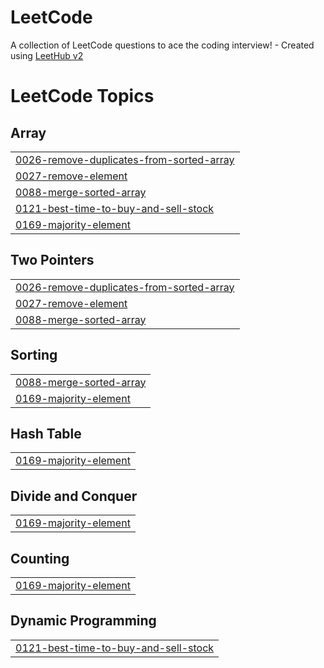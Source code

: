 # LeetCode
A collection of LeetCode questions to ace the coding interview! - Created using [LeetHub v2](https://github.com/arunbhardwaj/LeetHub-2.0)

<!---LeetCode Topics Start-->
# LeetCode Topics
## Array
|  |
| ------- |
| [0026-remove-duplicates-from-sorted-array](https://github.com/cao-exe/LeetCode/tree/master/0026-remove-duplicates-from-sorted-array) |
| [0027-remove-element](https://github.com/cao-exe/LeetCode/tree/master/0027-remove-element) |
| [0088-merge-sorted-array](https://github.com/cao-exe/LeetCode/tree/master/0088-merge-sorted-array) |
| [0121-best-time-to-buy-and-sell-stock](https://github.com/cao-exe/LeetCode/tree/master/0121-best-time-to-buy-and-sell-stock) |
| [0169-majority-element](https://github.com/cao-exe/LeetCode/tree/master/0169-majority-element) |
## Two Pointers
|  |
| ------- |
| [0026-remove-duplicates-from-sorted-array](https://github.com/cao-exe/LeetCode/tree/master/0026-remove-duplicates-from-sorted-array) |
| [0027-remove-element](https://github.com/cao-exe/LeetCode/tree/master/0027-remove-element) |
| [0088-merge-sorted-array](https://github.com/cao-exe/LeetCode/tree/master/0088-merge-sorted-array) |
## Sorting
|  |
| ------- |
| [0088-merge-sorted-array](https://github.com/cao-exe/LeetCode/tree/master/0088-merge-sorted-array) |
| [0169-majority-element](https://github.com/cao-exe/LeetCode/tree/master/0169-majority-element) |
## Hash Table
|  |
| ------- |
| [0169-majority-element](https://github.com/cao-exe/LeetCode/tree/master/0169-majority-element) |
## Divide and Conquer
|  |
| ------- |
| [0169-majority-element](https://github.com/cao-exe/LeetCode/tree/master/0169-majority-element) |
## Counting
|  |
| ------- |
| [0169-majority-element](https://github.com/cao-exe/LeetCode/tree/master/0169-majority-element) |
## Dynamic Programming
|  |
| ------- |
| [0121-best-time-to-buy-and-sell-stock](https://github.com/cao-exe/LeetCode/tree/master/0121-best-time-to-buy-and-sell-stock) |
<!---LeetCode Topics End-->